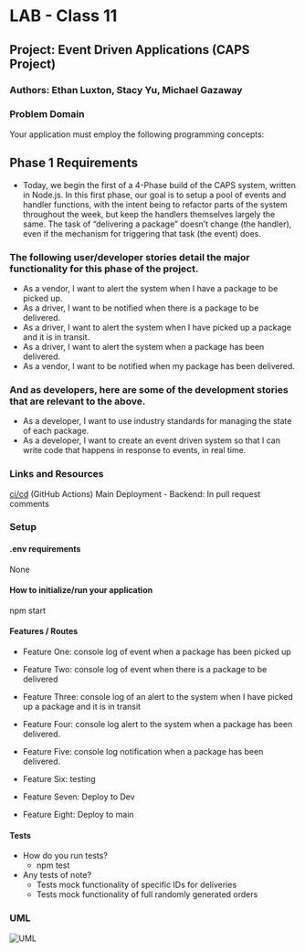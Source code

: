 # LAB - Class 11

## Project: Event Driven Applications (CAPS Project)

### Authors: Ethan Luxton, Stacy Yu, Michael Gazaway

### Problem Domain

Your application must employ the following programming concepts:

## Phase 1 Requirements
* Today, we begin the first of a 4-Phase build of the CAPS system, written in Node.js. In this first phase, our goal is to setup a pool of events and handler functions, with the intent being to refactor parts of the system throughout the week, but keep the handlers themselves largely the same. The task of “delivering a package” doesn’t change (the handler), even if the mechanism for triggering that task (the event) does.

### The following user/developer stories detail the major functionality for this phase of the project.

* As a vendor, I want to alert the system when I have a package to be picked up.
* As a driver, I want to be notified when there is a package to be delivered.
* As a driver, I want to alert the system when I have picked up a package and it is in transit.
* As a driver, I want to alert the system when a package has been delivered.
* As a vendor, I want to be notified when my package has been delivered.

### And as developers, here are some of the development stories that are relevant to the above.

* As a developer, I want to use industry standards for managing the state of each package.
* As a developer, I want to create an event driven system so that I can write code that happens in response to events, in real time.

### Links and Resources

[ci/cd](https://github.com/ethan-luxton/CAPS/actions/workflows/node.yml) (GitHub Actions)
Main Deployment - Backend: In pull request comments

### Setup

#### .env requirements

None

#### How to initialize/run your application

npm start

#### Features / Routes

-   Feature One: console log of event when a package has been picked up

    
-   Feature Two: console log of event when there is a package to be delivered
-   Feature Three: console log of an alert to the system when I have picked up a package and it is in transit
-   Feature Four: console log alert to the system when a package has been delivered.
-   Feature Five: console log notification when a package has been delivered.
-   Feature Six: testing
-   Feature Seven: Deploy to Dev
-   Feature Eight: Deploy to main

#### Tests

-   How do you run tests?
    -   npm test
-   Any tests of note?
    - Tests mock functionality of specific IDs for deliveries
    - Tests mock functionality of full randomly generated orders


### UML

![UML](https://i.imgur.com/8sCu386.png)